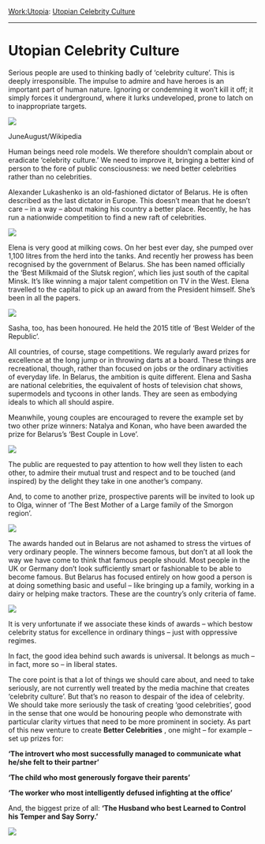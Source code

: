 [Work:](https://www.theschooloflife.com/thebookoflife/category/work/)[Utopia](https://www.theschooloflife.com/thebookoflife/category/work/utopia/): [Utopian Celebrity Culture](https://www.theschooloflife.com/thebookoflife/improving-celebrity-culture/)

* * *

# Utopian Celebrity Culture

Serious people are used to thinking badly of ‘celebrity culture’. This is deeply irresponsible. The impulse to admire and have heroes is an important part of human nature. Ignoring or condemning it won’t kill it off; it simply forces it underground, where it lurks undeveloped, prone to latch on to inappropriate targets.

 ![](https://www.theschooloflife.com/thebookoflife/wp-content/uploads/2014/10/Paris_Hilton_in_Shanghai_Pudong_Super_Brand_Mall_-_2-1024x574.jpg)

JuneAugust/Wikipedia

Human beings need role models. We therefore shouldn’t complain about or eradicate ‘celebrity culture.’ We need to improve it, bringing a better kind of person to the fore of public consciousness: we need better celebrities rather than no celebrities.&nbsp;

Alexander Lukashenko is an old-fashioned dictator of Belarus. He is often described as the last dictator in Europe. This doesn’t mean that he doesn’t care – in a way – about making his country a better place. Recently, he has run a nationwide competition to find a new raft of celebrities.

![](http://thephilosophersmail.com/wp-content/uploads/2014/04/PM-060314-belarusA.jpg)

Elena is very good at milking cows. On her best ever day, she pumped over 1,100 litres from the herd into the tanks. And recently her prowess has been recognised by the government of Belarus. She has been named officially the ‘Best Milkmaid of the Slutsk region’, which lies just south of the capital Minsk. It’s like winning a major talent competition on TV in the West. Elena travelled to the capital to pick up an award from the President himself. She’s been in all the papers.

![](http://thephilosophersmail.com/wp-content/uploads/2014/04/PM-060314-belarusB.jpg)

Sasha, too, has been honoured. He held the 2015 title of ‘Best Welder of the Republic’.

All countries, of course, stage competitions. We regularly award prizes for excellence at the long jump or in throwing darts at a board. These things are recreational, though, rather than focused on jobs or the ordinary activities of everyday life. In Belarus, the ambition is quite different. Elena and Sasha are national celebrities, the equivalent of hosts of television chat shows, supermodels and tycoons in other lands. They are seen as embodying ideals to which all should aspire.

Meanwhile, young couples are encouraged to revere the example set by two other prize winners: Natalya and Konan,&nbsp;who have been&nbsp;awarded the prize for Belarus’s ‘Best Couple in Love’.

![](http://thephilosophersmail.com/wp-content/uploads/2014/04/PM-060314-belarusC.jpg)

The public are requested to pay attention to how well they listen to each other, to admire their mutual trust and respect and to be touched (and inspired) by the delight&nbsp;they take in one another’s company.

And, to come to another prize, prospective parents will be invited to look up to Olga, winner of ‘The Best Mother of a Large family of the Smorgon region’.

![](http://thephilosophersmail.com/wp-content/uploads/2014/04/PM-060314-belarusD.jpg)

The awards handed out in Belarus are not ashamed to stress the virtues of very ordinary people. The winners become famous, but don’t at all look the way we have come to think that famous people should. Most people in the UK or Germany don’t look sufficiently smart or fashionable to be able to become famous. But Belarus has focused entirely on how good a person is at doing something basic and useful – like bringing up a family, working in a dairy or helping make tractors. These are the country’s only criteria of fame.

![](http://thephilosophersmail.com/wp-content/uploads/2014/04/PM-060314-belarusE.jpg)

It is very unfortunate if we associate these kinds of awards – which bestow celebrity status for excellence in ordinary things – just with oppressive regimes.

In fact, the good idea behind such awards is universal. It belongs as much – in fact, more so – in liberal states.

The core point is that a lot of things we should care about, and need to take seriously, are not currently well treated by the media machine that creates ‘celebrity culture’. But that’s no reason to despair of the idea of celebrity. We should take more seriously the task of creating ‘good celebrities’, good in the sense that one would be honouring people who demonstrate with particular clarity virtues that need to be more prominent in society. As part of this new venture to create **Better Celebrities** , one might – for example – set up prizes for:

**‘The introvert who most successfully managed to communicate what he/she felt to their partner’**

**‘The child who most generously forgave their parents’**

**‘The worker who most intelligently defused infighting at the office’**

And, the biggest prize of all: **‘The Husband who best Learned to Control his Temper and Say Sorry.’**

[![](https://img.youtube.com/vi/TBPo3InAsSY/0.jpg)](https://www.youtube.com/embed/TBPo3InAsSY '')
